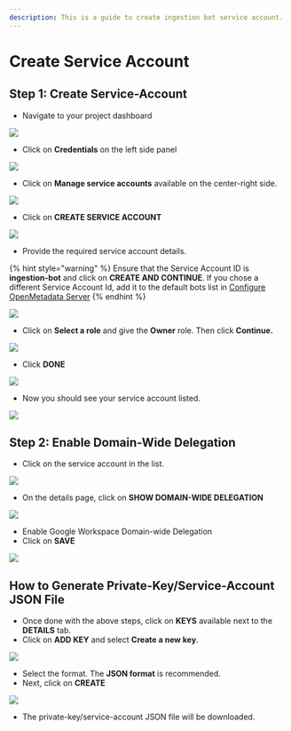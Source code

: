 ```yaml
---
description: This is a guide to create ingestion bot service account.
---
```


# Create Service Account

## Step 1: Create Service-Account

* Navigate to your project dashboard

![](<../../../.gitbook/assets/image (21) (2) (1).png>)

* Click on **Credentials** on the left side panel

![](<../../../.gitbook/assets/image (25).png>)

* Click on **Manage service accounts** available on the center-right side.

![](<../../../.gitbook/assets/image (18) (1) (1) (1) (1) (1) (1) (1) (1) (2).png>)

* Click on **CREATE SERVICE ACCOUNT**

![](<../../../.gitbook/assets/image (16).png>)

* Provide the required service account details.

{% hint style="warning" %}
Ensure that the Service Account ID is **ingestion-bot** and click on **CREATE AND CONTINUE**. If you chose a different Service Account Id, add it to the default bots list in [Configure OpenMetadata Server](https://github.com/StreamlineData/catalog/tree/3d53fa7c645ea55f846b06d0210ac63f8c38463f/docs/install/install/google-catalog-config.md)
{% endhint %}

![](<../../../.gitbook/assets/image (70).png>)

* Click on **Select a role** and give the **Owner** role. Then click **Continue.**

![](<../../../.gitbook/assets/image (61).png>)

* Click **DONE**

![](<../../../.gitbook/assets/image (24).png>)

* Now you should see your service account listed.

![](<../../../.gitbook/assets/image (20) (2) (1).png>)

## Step 2: Enable Domain-Wide Delegation

* Click on the service account in the list.

![](<../../../.gitbook/assets/image (29) (2) (1) (1).png>)

* On the details page, click on **SHOW DOMAIN-WIDE DELEGATION**

![](<../../../.gitbook/assets/image (50).png>)

* Enable Google Workspace Domain-wide Delegation
* Click on **SAVE**

![](<../../../../.gitbook/assets/image (99).png>)

## How to Generate Private-Key/Service-Account JSON File

* Once done with the above steps, click on **KEYS** available next to the **DETAILS** tab.
* Click on **ADD KEY** and select **Create a new key**.

![](<../../../.gitbook/assets/image (27).png>)

* Select the format. The **JSON format** is recommended.
* Next, click on **CREATE**

![](<../../../.gitbook/assets/image (35).png>)

* The private-key/service-account JSON file will be downloaded.
